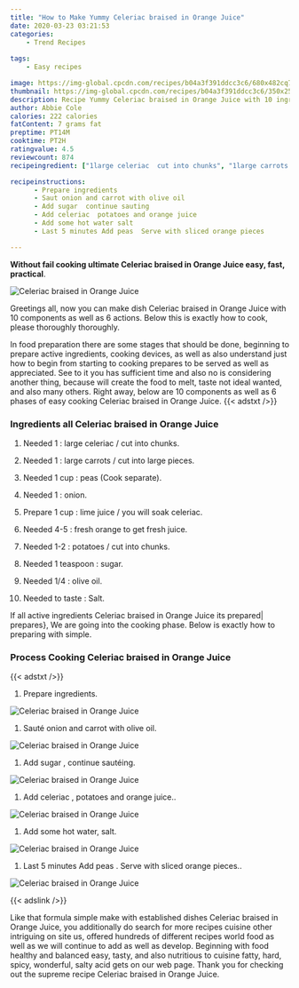 ```yaml
---
title: "How to Make Yummy Celeriac braised in Orange Juice"
date: 2020-03-23 03:21:53
categories:
    - Trend Recipes
    
tags:
    - Easy recipes

image: https://img-global.cpcdn.com/recipes/b04a3f391ddcc3c6/680x482cq70/celeriac-braised-in-orange-juice-recipe-main-photo.jpg
thumbnail: https://img-global.cpcdn.com/recipes/b04a3f391ddcc3c6/350x250cq70/celeriac-braised-in-orange-juice-recipe-main-photo.jpg
description: Recipe Yummy Celeriac braised in Orange Juice with 10 ingredients and 6 stages of easy cooking.
author: Abbie Cole
calories: 222 calories
fatContent: 7 grams fat
preptime: PT14M
cooktime: PT2H
ratingvalue: 4.5
reviewcount: 874
recipeingredient: ["1large celeriac  cut into chunks", "1large carrots  cut into large pieces", "1 cuppeas Cook separate", "1onion", "1 cuplime juice  you will soak celeriac", "4-5fresh orange to get fresh juice", "1-2potatoes  cut into chunks", "1 teaspoonsugar", "1/4olive oil", "to tasteSalt"]

recipeinstructions: 
      - Prepare ingredients 
      - Saut onion and carrot with olive oil 
      - Add sugar  continue sauting 
      - Add celeriac  potatoes and orange juice 
      - Add some hot water salt 
      - Last 5 minutes Add peas  Serve with sliced orange pieces

---
```




**Without fail cooking ultimate Celeriac braised in Orange Juice easy, fast, practical**. 


![Celeriac braised in Orange Juice](https://img-global.cpcdn.com/recipes/b04a3f391ddcc3c6/680x482cq70/celeriac-braised-in-orange-juice-recipe-main-photo.jpg "Celeriac braised in Orange Juice")




Greetings all, now you can make dish Celeriac braised in Orange Juice with 10 components as well as 6 actions. Below this is exactly how to cook, please thoroughly thoroughly.

In food preparation there are some stages that should be done, beginning to prepare active ingredients, cooking devices, as well as also understand just how to begin from starting to cooking prepares to be served as well as appreciated. See to it you has sufficient time and also no is considering another thing, because will create the food to melt, taste not ideal wanted, and also many others. Right away, below are 10 components as well as 6 phases of easy cooking Celeriac braised in Orange Juice.
{{< adstxt />}}

### Ingredients all Celeriac braised in Orange Juice


1. Needed 1 : large celeriac / cut into chunks.

1. Needed 1 : large carrots / cut into large pieces.

1. Needed 1 cup : peas (Cook separate).

1. Needed 1 : onion.

1. Prepare 1 cup : lime juice / you will soak celeriac.

1. Needed 4-5 : fresh orange to get fresh juice.

1. Needed 1-2 : potatoes / cut into chunks.

1. Needed 1 teaspoon : sugar.

1. Needed 1/4 : olive oil.

1. Needed to taste : Salt.



If all active ingredients Celeriac braised in Orange Juice its prepared| prepares}, We are going into the cooking phase. Below is exactly how to preparing with simple.

### Process Cooking Celeriac braised in Orange Juice

{{< adstxt />}}


1. Prepare ingredients.



![Celeriac braised in Orange Juice](https://img-global.cpcdn.com/steps/09609c5a46c49a65/160x128cq70/celeriac-braised-in-orange-juice-recipe-step-1-photo.jpg" "Celeriac braised in Orange Juice")



1. Sauté onion and carrot with olive oil.



![Celeriac braised in Orange Juice](https://img-global.cpcdn.com/steps/8f54d9f3bcfad925/160x128cq70/celeriac-braised-in-orange-juice-recipe-step-2-photo.jpg" "Celeriac braised in Orange Juice")



1. Add sugar , continue sautéing.



![Celeriac braised in Orange Juice](https://img-global.cpcdn.com/steps/96338930ebef1933/160x128cq70/celeriac-braised-in-orange-juice-recipe-step-3-photo.jpg" "Celeriac braised in Orange Juice")



1. Add celeriac , potatoes and orange juice..



![Celeriac braised in Orange Juice](https://img-global.cpcdn.com/steps/2195057556d3998f/160x128cq70/celeriac-braised-in-orange-juice-recipe-step-4-photo.jpg" "Celeriac braised in Orange Juice")



1. Add some hot water, salt.



![Celeriac braised in Orange Juice](https://img-global.cpcdn.com/steps/c654dbaa87a2731a/160x128cq70/celeriac-braised-in-orange-juice-recipe-step-5-photo.jpg" "Celeriac braised in Orange Juice")



1. Last 5 minutes Add peas . Serve with sliced orange pieces..



![Celeriac braised in Orange Juice](https://img-global.cpcdn.com/steps/a30e12a413be4fd9/160x128cq70/celeriac-braised-in-orange-juice-recipe-step-6-photo.jpg" "Celeriac braised in Orange Juice")





{{< adslink />}}

Like that formula simple make with established dishes Celeriac braised in Orange Juice, you additionally do search for more recipes cuisine other intriguing on site us, offered hundreds of different recipes world food as well as we will continue to add as well as develop. Beginning with food healthy and balanced easy, tasty, and also nutritious to cuisine fatty, hard, spicy, wonderful, salty acid gets on our web page. Thank you for checking out the supreme recipe Celeriac braised in Orange Juice.
